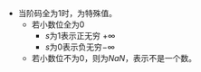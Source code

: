 - 当阶码全为1时，为特殊值。
	- 若小数位全为0
		- $s$为1表示正无穷 $+ \infty$
		- $s$为0表示负无穷$- \infty$
	- 若小数位不为0，则为$NaN$，表示不是一个数。